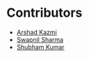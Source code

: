 # Contributors

- [Arshad Kazmi](https://github.com/arshadkazmi42)
- [Swapnil Sharma](https://github.com/swapsha96)
- [Shubham Kumar](https://github.com/sk9331657)